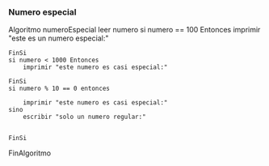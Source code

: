 ### Numero especial 

Algoritmo numeroEspecial
	leer numero
	si numero == 100 Entonces
		imprimir "este es un numero especial:"
		
	FinSi
	si numero < 1000 Entonces
		imprimir "este numero es casi especial:"
		
	FinSi
	si numero % 10 == 0 entonces  
		
		imprimir "este numero es casi especial:"
	sino 
		escribir "solo un numero regular:"
		
		
	FinSi
FinAlgoritmo
